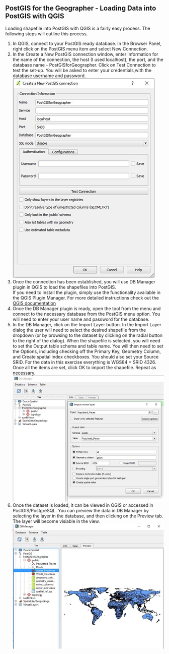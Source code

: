 
<h2>PostGIS for the Geographer - Loading Data into PostGIS with QGIS</h2>

Loading shapefile into PostGIS with QGIS is a fairly easy process. The following steps will outline this process.

1. In QGIS, connect to your PostGIS ready database. In the Browser Panel, right click on the PostGIS menu item and select New Connection.
2. In the Create a New PostGIS connection window, enter information for the name of the connection, the host (I used localhost), 
the port, and the database name - PostGISforGeographer.  Click on Test Connection to test the set-up. You will be asked to enter your credentials,with the database username and password.
![alt tag](https://github.com/bspauld/PostGISfortheGeographer/blob/master/Images/CreateNewConnection.JPG)
3. Once the connection has been established, you will use DB Manager plugin in QGIS to load the shapefiles into PostGIS.  
If you need to install the plugin, simply use the functionality available in the QGIS Plugin Manager.  For more detailed instructions check out the <a href="http://docs.qgis.org/2.14/en/docs/user_manual/plugins/plugins.html#the-plugins-dialog">QGIS documentation</a>
4. Once the DB Manager plugin is ready, open the tool from the menu and connect to the necessary database from the PostGIS menu option. 
You will need to enter your user name and password for the database.
5. In the DB Manager, click on the Import Layer button.  In the Import Layer dialog the user will need to select the desired shapefile
from the dropdown (or by browsing to the dataset by clicking on the radial button to the right of the dialog).  When the shapefile is 
selected, you will need to set the Output table schema and table name.  You will then need to set the Options, including checking off the
Primary Key, Geometry Column, and Create spatial index checkboxes.  You should also set your Source SRID.  For the data in this 
exercise everything is WGS84 = SRID 4326. Once all the items are set, click OK to import the shapefile.  Repeat as necessary.
![alt tag](https://github.com/bspauld/PostGISfortheGeographer/blob/master/Images/DB_Manager.JPG)
6. Once the dataset is loaded, it can be viewed in QGIS or accessed in PostGIS/PostgreSQL.  You can preview the data in DB Manager by 
selecting the layer in the database, and then clicking on the Preview tab. The layer will become visiable in the view.  
![alt tag](https://github.com/bspauld/PostGISfortheGeographer/blob/master/Images/DBManager_Preview.JPG)
